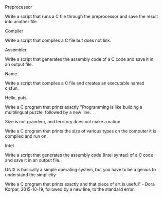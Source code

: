 Preprocessor

Write a script that runs a C file through the preprocessor and save the result into another file.

Compiler

Write a script that compiles a C file but does not link.

Assembler

Write a script that generates the assembly code of a C code and save it in an output file.

Name

Write a script that compiles a C file and creates an executable named cisfun.

Hello, puts

Write a C program that prints exactly "Programming is like building a multilingual puzzle, followed by a new line.

Size is not grandeur, and territory does not make a nation

Write a C program that prints the size of various types on the computer it is compiled and run on.

Intel

Write a script that generates the assembly code (Intel syntax) of a C code and save it in an output file.

UNIX is basically a simple operating system, but you have to be a genius to understand the simplicity

Write a C program that prints exactly and that piece of art is useful" - Dora Korpar, 2015-10-19, followed by a new line, to the standard error.
